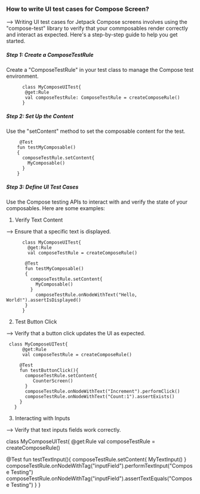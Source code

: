 ### How to write UI test cases for Compose Screen?

--> Writing UI test cases for Jetpack Compose screens involves using the "compose-test" library to verify that your commposables render correctly and interact as expected. Here's a step-by-step guide to help you get started.

##### Step 1: Create a ComposeTestRule

 Create a "ComposeTestRule" in your test class to manage the Compose test environment.
          
          class MyComposeUITest{
           @get:Rule
           val composeTestRule: ComposeTestRule = createComposeRule()
          }

##### Step 2: Set Up the Content

Use the "setContent" method to set the composable content for the test.

         @Test
        fun testMyComposable()
        {
          composeTestRule.setContent{
            MyComposable()
          }
        }

##### Step 3: Define UI Test Cases

Use the Compose testing APIs to interact with and verify the state of your composables. Here are some examples:

 1. Verify Text Content

 --> Ensure that a specific text is displayed.

          class MyComposeUITest{
            @get:Rule
            val composeTestRule = createComposeRule()
          
           @Test
           fun testMyComposable()
           {
             composeTestRule.setContent{
               MyComposable()
             }
               composeTestRule.onNodeWithText("Hello, World!").assertIsDisplayed()
           }
          }

 2. Test Button Click

--> Verify that a button click updates the UI as expected.
     
     class MyComposeUITest{
          @get:Rule
          val composeTestRule = createComposeRule()
     
         @Test
         fun testButtonClick(){
           composeTestRule.setContent{
              CounterScreen()
           }
           composeTestRule.onNodeWithText("Increment").performClick()
           composeTestRule.onNodeWithText("Count:1").assertExists()
         }
       }

 3. Interacting with Inputs

  --> Verify that text inputs fields work correctly.

class MyComposeUITest{
   @get:Rule
   val composeTestRule = createComposeRule()

   @Test
   fun testTextInput(){
     composeTestRule.setContent{
        MyTextInput()
     }
     composeTestRule.onNodeWithTag("inputField").performTextInput("Compose Testing")
     composeTestRule.onNodeWithTag("inputField").assertTextEquals("Compose Testing")
   }
}
  
